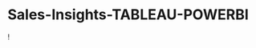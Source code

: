 # Sales-Insights-TABLEAU-POWERBI

! [](Sales-Insights-TABLEAU-POWERBI/blob/master/Screenshot_23.png)
